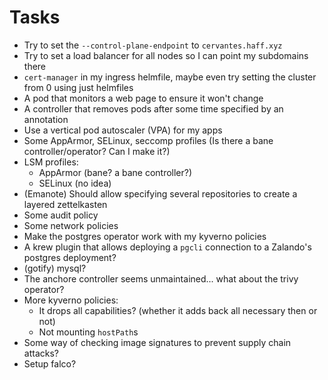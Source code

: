 # Tasks
* Try to set the `--control-plane-endpoint` to `cervantes.haff.xyz`
* Try to set a load balancer for all nodes so I can point my subdomains there
* `cert-manager` in my ingress helmfile, maybe even try setting the cluster from 0 using just helmfiles
* A pod that monitors a web page to ensure it won't change
* A controller that removes pods after some time specified by an annotation
* Use a vertical pod autoscaler (VPA) for my apps
* Some AppArmor, SELinux, seccomp profiles (Is there a bane controller/operator? Can I make it?)
* LSM profiles:
  * AppArmor (bane? a bane controller?)
  * SELinux (no idea)
* (Emanote) Should allow specifying several repositories to create a layered zettelkasten
* Some audit policy
* Some network policies
* Make the postgres operator work with my kyverno policies
* A krew plugin that allows deploying a `pgcli` connection to a Zalando's postgres deployment?
* (gotify) mysql?
* The anchore controller seems unmaintained... what about the trivy operator?
* More kyverno policies:
  * It drops all capabilities? (whether it adds back all necessary then or not)
  * Not mounting `hostPath`s
* Some way of checking image signatures to prevent supply chain attacks?
* Setup falco?

